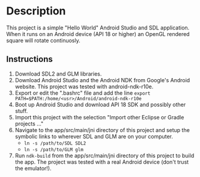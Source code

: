 # Description
This project is a simple "Hello World" Android Studio and SDL application. When it runs on an Android device (API 18 or higher) an OpenGL rendered square will rotate continuosly.

## Instructions
1. Download SDL2 and GLM libraries.
2. Download Android Studio and the Android NDK from Google's Android website. This project was tested with android-ndk-r10e. 
3. Export or edit the ".bashrc" file and add the line ```export PATH=$PATH:/home/<usr>/Android/android-ndk-r10e```
4. Boot up Android Studio and download API 18 SDK and possibly other stuff.
5. Import this project with the selection "Import other Eclipse or Gradle projects ..."
6. Navigate to the app/src/main/jni directory of this project and setup the symbolic links to wherever SDL and GLM are on your computer.
	- ```ln -s /path/to/SDL SDL2```
	- ```ln -s /path/to/GLM glm```
7. Run ```ndk-build``` from the app/src/main/jni directory of this project to build the app. The project was tested with a real Android device (don't trust the emulator!).

